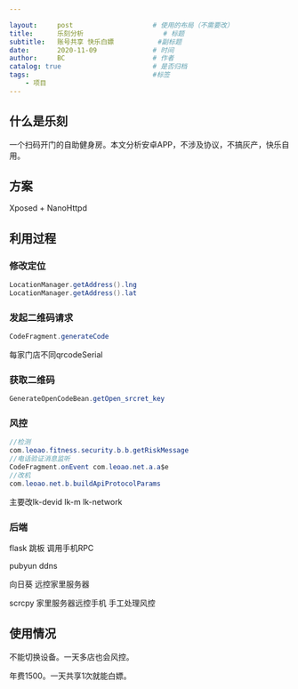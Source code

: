 ```yaml
---

layout:     post                    # 使用的布局（不需要改）
title:      乐刻分析        			# 标题 
subtitle:   账号共享 快乐白嫖			#副标题
date:       2020-11-09              # 时间
author:     BC                      # 作者
catalog: true                       # 是否归档
tags:                               #标签
    - 项目	
---
```



## 什么是乐刻

一个扫码开门的自助健身房。本文分析安卓APP，不涉及协议，不搞灰产，快乐自用。

## 方案

Xposed + NanoHttpd

## 利用过程

### 修改定位

```Java
LocationManager.getAddress().lng
LocationManager.getAddress().lat
```
### 发起二维码请求
```Java
CodeFragment.generateCode
```
每家门店不同qrcodeSerial

### 获取二维码
```Java
GenerateOpenCodeBean.getOpen_srcret_key
```

### 风控
```Java
//检测
com.leoao.fitness.security.b.b.getRiskMessage
//电话验证消息监听
CodeFragment.onEvent com.leoao.net.a.a$e 
//改机
com.leoao.net.b.buildApiProtocolParams
```
主要改lk-devid lk-m lk-network

### 后端

flask 跳板 调用手机RPC

pubyun ddns

向日葵 远控家里服务器

scrcpy 家里服务器远控手机 手工处理风控



## 使用情况

不能切换设备。一天多店也会风控。

年费1500。一天共享1次就能白嫖。



